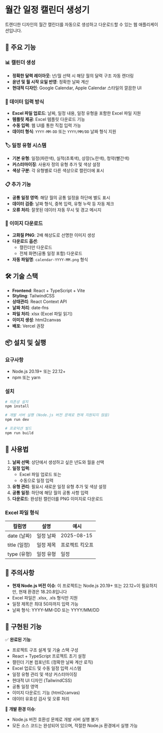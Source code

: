 # 월간 일정 캘린더 생성기

트렌디한 디자인의 월간 캘린더를 자동으로 생성하고 다운로드할 수 있는 웹 애플리케이션입니다.

## 🚀 주요 기능

### 📊 캘린더 생성
- **정확한 달력 레이아웃**: 년/월 선택 시 해당 월의 달력 구조 자동 렌더링
- **윤년 및 월 시작 요일 반영**: 정확한 날짜 계산
- **현대적 디자인**: Google Calendar, Apple Calendar 스타일의 깔끔한 UI

### 📝 데이터 입력 방식
- **Excel 파일 업로드**: 날짜, 일정 내용, 일정 유형을 포함한 Excel 파일 지원
- **템플릿 제공**: Excel 템플릿 다운로드 기능
- **수동 입력**: 웹 UI를 통한 직접 입력 가능
- **데이터 형식**: `YYYY-MM-DD` 또는 `YYYY/MM/DD` 날짜 형식 지원

### 🏷️ 일정 유형 시스템
- **기본 유형**: 일정(파란색), 실적(초록색), 상장(노란색), 청약(빨간색)
- **커스터마이징**: 사용자 정의 유형 추가 및 색상 설정
- **색상 구분**: 각 유형별로 다른 색상으로 캘린더에 표시

### 📋 추가 기능
- **공통 일정 영역**: 해당 월의 공통 일정을 하단에 별도 표시
- **데이터 검증**: 날짜 형식, 중복 입력, 유형 누락 등 자동 체크
- **오류 처리**: 잘못된 데이터 자동 무시 및 경고 메시지

### 💾 이미지 다운로드
- **고화질 PNG**: 2배 해상도로 선명한 이미지 생성
- **다운로드 옵션**: 
  - 캘린더만 다운로드
  - 전체 화면(공통 일정 포함) 다운로드
- **자동 파일명**: `calendar-YYYY-MM.png` 형식

## 🛠️ 기술 스택

- **Frontend**: React + TypeScript + Vite
- **Styling**: TailwindCSS
- **상태관리**: React Context API
- **날짜 처리**: date-fns
- **파일 처리**: xlsx (Excel 파일 읽기)
- **이미지 생성**: html2canvas
- **배포**: Vercel 권장

## 📦 설치 및 실행

### 요구사항
- Node.js 20.19+ 또는 22.12+
- npm 또는 yarn

### 설치
```bash
# 의존성 설치
npm install

# 개발 서버 실행 (Node.js 버전 문제로 현재 지원되지 않음)
npm run dev

# 프로덕션 빌드
npm run build
```

## 📝 사용법

1. **날짜 선택**: 상단에서 생성하고 싶은 년도와 월을 선택
2. **일정 입력**: 
   - Excel 파일 업로드 또는
   - 수동으로 일정 입력
3. **유형 관리**: 필요시 새로운 일정 유형 추가 및 색상 설정
4. **공통 일정**: 하단에 해당 월의 공통 사항 입력
5. **다운로드**: 완성된 캘린더를 PNG 이미지로 다운로드

### Excel 파일 형식
| 컬럼명 | 설명 | 예시 |
|--------|------|------|
| date (날짜) | 일정 날짜 | 2025-08-15 |
| title (일정) | 일정 제목 | 프로젝트 킥오프 |
| type (유형) | 일정 유형 | 일정 |

## 🚨 주의사항

- **현재 Node.js 버전 이슈**: 이 프로젝트는 Node.js 20.19+ 또는 22.12+이 필요하지만, 현재 환경은 18.20.8입니다
- Excel 파일은 .xlsx, .xls 형식만 지원
- 일정 제목은 최대 50자까지 입력 가능
- 날짜 형식: YYYY-MM-DD 또는 YYYY/MM/DD

## 🎯 구현된 기능

✅ **완료된 기능**:
- 프로젝트 구조 설계 및 기술 스택 구성
- React + TypeScript 프로젝트 초기 설정
- 캘린더 기본 컴포넌트 (정확한 날짜 계산 로직)
- Excel 업로드 및 수동 일정 입력 시스템
- 일정 유형 관리 및 색상 커스터마이징
- 현대적 UI 디자인 (TailwindCSS)
- 공통 일정 영역
- 이미지 다운로드 기능 (html2canvas)
- 데이터 유효성 검사 및 오류 처리

🔧 **개발 환경 이슈**: 
- Node.js 버전 호환성 문제로 개발 서버 실행 불가
- 모든 소스 코드는 완성되어 있으며, 적절한 Node.js 환경에서 실행 가능
